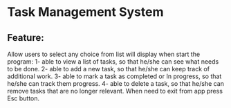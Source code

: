 # Task Management System 
## Feature:
Allow users to select any choice from list will display when start the program:
1-  able to view a list of tasks, so that he/she can see what needs to be done.
2- able to add a new task, so that he/she can keep track of additional work.
3- able to mark a task as completed or In progress, so that he/she can track them progress.
4- able to delete a task, so that he/she can remove tasks that are no longer relevant.
When need to exit from app press Esc button.
